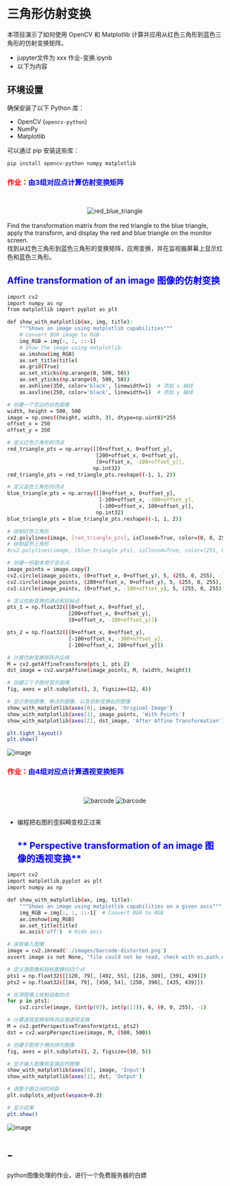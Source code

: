 # 三角形仿射变换

本项目演示了如何使用 OpenCV 和 Matplotlib 计算并应用从红色三角形到蓝色三角形的仿射变换矩阵。

- jupyter文件为 xxx 作业-变换.ipynb
- 以下为内容

## 环境设置

确保安装了以下 Python 库：
- OpenCV (`opencv-python`)
- NumPy
- Matplotlib

可以通过 pip 安装这些库：
```bash
pip install opencv-python numpy matplotlib
```

### <font color=red> **作业：**</font><font color=blue>**由3组对应点计算仿射变换矩阵**</font>

<br><center>![red_blue_triangle](./pics/red_blue_triangle.png)</center>
<br>Find the transformation matrix from the red triangle to the blue triangle, apply the transform, and display the red and blue triangle on the monitor screen.
<br>找到从红色三角形到蓝色三角形的变换矩阵，应用变换，并在监视器屏幕上显示红色和蓝色三角形。
## <font color=blue>**Affine transformation of an image    图像的仿射变换**</font>
```bash
import cv2
import numpy as np
from matplotlib import pyplot as plt

def show_with_matplotlib(ax, img, title):
    """Shows an image using matplotlib capabilities"""
    # Convert BGR image to RGB
    img_RGB = img[:, :, ::-1]
    # Show the image using matplotlib:
    ax.imshow(img_RGB)
    ax.set_title(title)
    ax.grid(True)
    ax.set_xticks(np.arange(0, 500, 50))
    ax.set_yticks(np.arange(0, 500, 50))
    ax.axhline(350, color='black', linewidth=1)  # 添加 x 轴线
    ax.axvline(250, color='black', linewidth=1)  # 添加 y 轴线

# 创建一个空白的白色图像
width, height = 500, 500
image = np.ones((height, width, 3), dtype=np.uint8)*255
offset_x = 250
offset_y = 350

# 定义红色三角形的顶点
red_triangle_pts = np.array([[0+offset_x, 0+offset_y], 
                             [200+offset_x, 0+offset_y], 
                             [0+offset_x, -100+offset_y]],
                            np.int32)
red_triangle_pts = red_triangle_pts.reshape((-1, 1, 2))

# 定义蓝色三角形的顶点
blue_triangle_pts = np.array([[0+offset_x, 0+offset_y], 
                              [-100+offset_x, -300+offset_y], 
                              [-100+offset_x, 100+offset_y]],
                             np.int32)
blue_triangle_pts = blue_triangle_pts.reshape((-1, 1, 2))

# 绘制红色三角形
cv2.polylines(image, [red_triangle_pts], isClosed=True, color=(0, 0, 255), thickness=2)
# 绘制蓝色三角形
#cv2.polylines(image, [blue_triangle_pts], isClosed=True, color=(255, 0, 0), thickness=2)

# 创建一份副本用于显示点
image_points = image.copy()
cv2.circle(image_points, (0+offset_x, 0+offset_y), 5, (255, 0, 255), -1)
cv2.circle(image_points, (200+offset_x, 0+offset_y), 5, (255, 0, 255), -1)
cv2.circle(image_points, (0+offset_x, -100+offset_y), 5, (255, 0, 255), -1)

# 定义仿射变换的源点和目标点
pts_1 = np.float32([[0+offset_x, 0+offset_y], 
                    [200+offset_x, 0+offset_y], 
                    [0+offset_x, -100+offset_y]])

pts_2 = np.float32([[0+offset_x, 0+offset_y], 
                    [-100+offset_x, -300+offset_y], 
                    [-100+offset_x, 100+offset_y]])

# 计算仿射变换矩阵并应用
M = cv2.getAffineTransform(pts_1, pts_2)
dst_image = cv2.warpAffine(image_points, M, (width, height))

# 创建三个子图并显示图像
fig, axes = plt.subplots(1, 3, figsize=(12, 4))

# 显示原始图像、带点的图像、以及仿射变换后的图像
show_with_matplotlib(axes[0], image, 'Original Image')
show_with_matplotlib(axes[1], image_points, 'With Points')
show_with_matplotlib(axes[2], dst_image, 'After Affine Transformation')

plt.tight_layout()
plt.show()
```
![image](https://github.com/user-attachments/assets/a0da1a6e-83d5-48c6-a48c-a4a3cf133d9f)

### <font color=red> **作业：**</font><font color=blue>**由4组对应点计算透视变换矩阵**</font>

<br><center>![barcode](./images/barcode.png) ![barcode](./images/barcode-distorted.png)</center>
<br><center></center>

- 编程把右图的歪斜畸变校正过来

  ## <font color=blue>** Perspective transformation of an image  图像的透视变换**</font>
```bash
import cv2
import matplotlib.pyplot as plt
import numpy as np

def show_with_matplotlib(ax, img, title):
    """Shows an image using matplotlib capabilities on a given axis"""
    img_RGB = img[:, :, ::-1]  # Convert BGR to RGB
    ax.imshow(img_RGB)
    ax.set_title(title)
    ax.axis('off')  # Hide axis

# 读取输入图像
image = cv2.imread('./images/barcode-distorted.png')
assert image is not None, "file could not be read, check with os.path.exists()"

# 定义源图像和目标图像的四个点
pts1 = np.float32([[120, 79], [492, 55], [216, 389], [391, 439]])
pts2 = np.float32([[84, 79], [450, 54], [250, 390], [435, 439]])

# 在源图像上绘制选取的点
for p in pts1:
    cv2.circle(image, (int(p[0]), int(p[1])), 6, (0, 0, 255), -1)

# 计算透视变换矩阵并应用透视变换
M = cv2.getPerspectiveTransform(pts1, pts2)
dst = cv2.warpPerspective(image, M, (500, 500))

# 创建子图用于横向排列图像
fig, axes = plt.subplots(1, 2, figsize=(10, 5))

# 显示输入图像和变换后的图像
show_with_matplotlib(axes[0], image, 'Input')
show_with_matplotlib(axes[1], dst, 'Output')

# 调整子图之间的间距
plt.subplots_adjust(wspace=0.3)

# 显示结果
plt.show()
```
![image](https://github.com/user-attachments/assets/eafcc125-eba4-44c1-9cd6-c9e65959ff85)


# -
python图像处理的作业，进行一个免费服务器的白嫖
